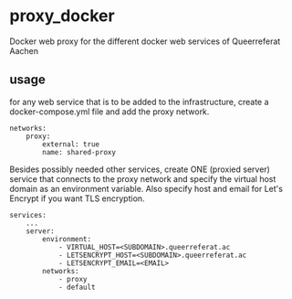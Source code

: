 # proxy_docker

Docker web proxy for the different docker web services of Queerreferat Aachen

## usage

for any web service that is to be added to the infrastructure, create a docker-compose.yml file and add the proxy network.

```
networks:
    proxy:
        external: true
        name: shared-proxy
```

Besides possibly needed other services, create ONE (proxied server) service that connects to the proxy network and specify the virtual host domain as an environment variable. Also specify host and email for Let's Encrypt if you want TLS encryption.

```
services:
    ...
    server:
        environment:
            - VIRTUAL_HOST=<SUBDOMAIN>.queerreferat.ac
            - LETSENCRYPT_HOST=<SUBDOMAIN>.queerreferat.ac
            - LETSENCRYPT_EMAIL=<EMAIL>
        networks:
            - proxy
            - default
```
